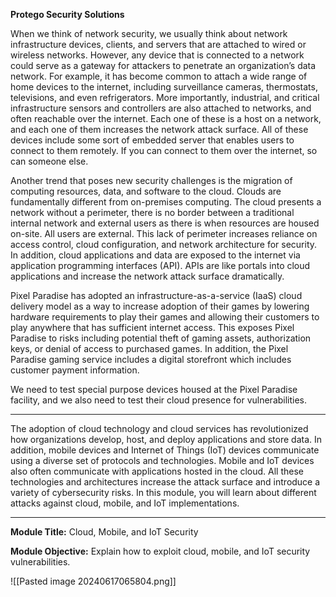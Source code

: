 **Protego Security Solutions**

When we think of network security, we usually think about network infrastructure devices, clients, and servers that are attached to wired or wireless networks. However, any device that is connected to a network could serve as a gateway for attackers to penetrate an organization’s data network. For example, it has become common to attach a wide range of home devices to the internet, including surveillance cameras, thermostats, televisions, and even refrigerators. More importantly, industrial, and critical infrastructure sensors and controllers are also attached to networks, and often reachable over the internet. Each one of these is a host on a network, and each one of them increases the network attack surface. All of these devices include some sort of embedded server that enables users to connect to them remotely. If you can connect to them over the internet, so can someone else.

Another trend that poses new security challenges is the migration of computing resources, data, and software to the cloud. Clouds are fundamentally different from on-premises computing. The cloud presents a network without a perimeter, there is no border between a traditional internal network and external users as there is when resources are housed on-site. All users are external. This lack of perimeter increases reliance on access control, cloud configuration, and network architecture for security. In addition, cloud applications and data are exposed to the internet via application programming interfaces (API). APIs are like portals into cloud applications and increase the network attack surface dramatically.

Pixel Paradise has adopted an infrastructure-as-a-service (IaaS) cloud delivery model as a way to increase adoption of their games by lowering hardware requirements to play their games and allowing their customers to play anywhere that has sufficient internet access. This exposes Pixel Paradise to risks including potential theft of gaming assets, authorization keys, or denial of access to purchased games. In addition, the Pixel Paradise gaming service includes a digital storefront which includes customer payment information.

We need to test special purpose devices housed at the Pixel Paradise facility, and we also need to test their cloud presence for vulnerabilities.

---

The adoption of cloud technology and cloud services has revolutionized how organizations develop, host, and deploy applications and store data. In addition, mobile devices and Internet of Things (IoT) devices communicate using a diverse set of protocols and technologies. Mobile and IoT devices also often communicate with applications hosted in the cloud. All these technologies and architectures increase the attack surface and introduce a variety of cybersecurity risks. In this module, you will learn about different attacks against cloud, mobile, and IoT implementations.

---

**Module Title:** Cloud, Mobile, and IoT Security

**Module Objective:** Explain how to exploit cloud, mobile, and IoT security vulnerabilities.

![[Pasted image 20240617065804.png]]


